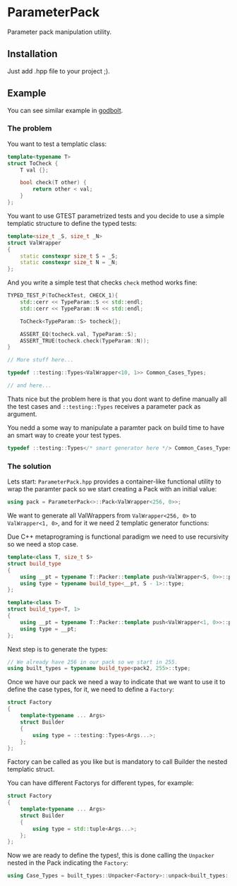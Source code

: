 # ParameterPack

Parameter pack manipulation utility.

## Installation

Just add .hpp file to your project ;).

## Example

You can see similar example in [godbolt](https://godbolt.org/z/83PoKzcr1).

### The problem

You want to test a templatic class:

```c++
template<typename T>
struct ToCheck {
    T val {};

    bool check(T other) {
        return other < val;
    }
};
```

You want to use GTEST parametrized tests and you decide to use a simple templatic structure to define the typed tests:

```c++
template<size_t _S, size_t _N>
struct ValWrapper
{
    static constexpr size_t S = _S;
    static constexpr size_t N = _N;
};
```

And you write a simple test that checks `check` method works fine:

```c++
TYPED_TEST_P(ToCheckTest, CHECK_1){
    std::cerr << TypeParam::S << std::endl;
    std::cerr << TypeParam::N << std::endl;

    ToCheck<TypeParam::S> tocheck{};

    ASSERT_EQ(tocheck.val, TypeParam::S);
    ASSERT_TRUE(tocheck.check(TypeParam::N));
}

// More stuff here...

typedef ::testing::Types<ValWrapper<10, 1>> Common_Cases_Types;

// and here...
```
Thats nice but the problem here is that you dont want to define manually all the test cases and `::testing::Types` receives a parameter pack as argument.

You nedd a some way to manipulate a paramter pack on build time to have an smart way to create your test types.

```c++
typedef ::testing::Types</* smart generator here */> Common_Cases_Types;
```

### The solution

Lets start: `ParameterPack.hpp` provides a container-like functional utility to wrap the paramter pack so we start creating a Pack with an initial value:

```c++
using pack = ParameterPack<>::Pack<ValWrapper<256, 0>>;
```

We want to generate all ValWrappers from `ValWrapper<256, 0>` to `ValWrapper<1, 0>`, and for it we need 2 templatic generator functions:

Due C++ metaprograming is functional paradigm we need to use recursivity so we need a stop case.

```c++
template<class T, size_t S>
struct build_type
{
    using __pt = typename T::Packer::template push<ValWrapper<S, 0>>::pack;
    using type = typename build_type<__pt, S - 1>::type;
};

template<class T>
struct build_type<T, 1>
{
    using __pt = typename T::Packer::template push<ValWrapper<1, 0>>::pack;
    using type = __pt;
};
```

Next step is to generate the types:

```c++
// We already have 256 in our pack so we start in 255.
using built_types = typename build_type<pack2, 255>::type;
```

Once we have our pack we need a way to indicate that we want to use it to define the case types, for it, we need to define a `Factory`:

```c++
struct Factory
{
    template<typename ... Args>
    struct Builder
    {
        using type = ::testing::Types<Args...>;
    };
};
```

Factory can be called as you like but is mandatory to call Builder the nested templatic struct.

You can have different Factorys for different types, for example:

```c++
struct Factory
{
    template<typename ... Args>
    struct Builder
    {
        using type = std::tuple<Args...>;
    };
};
```

Now we are ready to define the types!, this is done calling the `Unpacker` nested in the Pack indicating the `Factory`:

```c++
using Case_Types = built_types::Unpacker<Factory>::unpack<built_types::size - 1, built_types::tuple>::type;

```